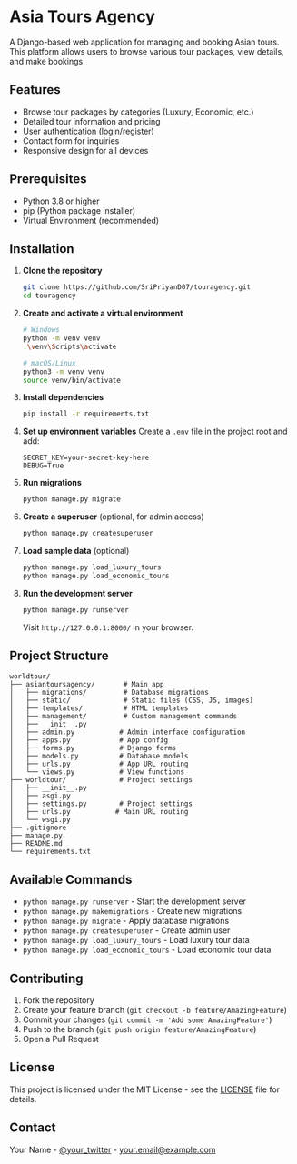 # Asia Tours Agency

A Django-based web application for managing and booking Asian tours. This platform allows users to browse various tour packages, view details, and make bookings.

## Features

- Browse tour packages by categories (Luxury, Economic, etc.)
- Detailed tour information and pricing
- User authentication (login/register)
- Contact form for inquiries
- Responsive design for all devices

## Prerequisites

- Python 3.8 or higher
- pip (Python package installer)
- Virtual Environment (recommended)

## Installation

1. **Clone the repository**
   ```bash
   git clone https://github.com/SriPriyanD07/touragency.git
   cd touragency
   ```

2. **Create and activate a virtual environment**
   ```bash
   # Windows
   python -m venv venv
   .\venv\Scripts\activate
   
   # macOS/Linux
   python3 -m venv venv
   source venv/bin/activate
   ```

3. **Install dependencies**
   ```bash
   pip install -r requirements.txt
   ```

4. **Set up environment variables**
   Create a `.env` file in the project root and add:
   ```
   SECRET_KEY=your-secret-key-here
   DEBUG=True
   ```

5. **Run migrations**
   ```bash
   python manage.py migrate
   ```

6. **Create a superuser** (optional, for admin access)
   ```bash
   python manage.py createsuperuser
   ```

7. **Load sample data** (optional)
   ```bash
   python manage.py load_luxury_tours
   python manage.py load_economic_tours
   ```

8. **Run the development server**
   ```bash
   python manage.py runserver
   ```
   Visit `http://127.0.0.1:8000/` in your browser.

## Project Structure

```
worldtour/
├── asiantoursagency/       # Main app
│   ├── migrations/         # Database migrations
│   ├── static/             # Static files (CSS, JS, images)
│   ├── templates/          # HTML templates
│   ├── management/         # Custom management commands
│   ├── __init__.py
│   ├── admin.py           # Admin interface configuration
│   ├── apps.py            # App config
│   ├── forms.py           # Django forms
│   ├── models.py          # Database models
│   ├── urls.py            # App URL routing
│   └── views.py           # View functions
├── worldtour/             # Project settings
│   ├── __init__.py
│   ├── asgi.py
│   ├── settings.py        # Project settings
│   ├── urls.py           # Main URL routing
│   └── wsgi.py
├── .gitignore
├── manage.py
├── README.md
└── requirements.txt
```

## Available Commands

- `python manage.py runserver` - Start the development server
- `python manage.py makemigrations` - Create new migrations
- `python manage.py migrate` - Apply database migrations
- `python manage.py createsuperuser` - Create admin user
- `python manage.py load_luxury_tours` - Load luxury tour data
- `python manage.py load_economic_tours` - Load economic tour data

## Contributing

1. Fork the repository
2. Create your feature branch (`git checkout -b feature/AmazingFeature`)
3. Commit your changes (`git commit -m 'Add some AmazingFeature'`)
4. Push to the branch (`git push origin feature/AmazingFeature`)
5. Open a Pull Request

## License

This project is licensed under the MIT License - see the [LICENSE](LICENSE) file for details.

## Contact

Your Name - [@your_twitter](https://twitter.com/your_handle) - your.email@example.com
